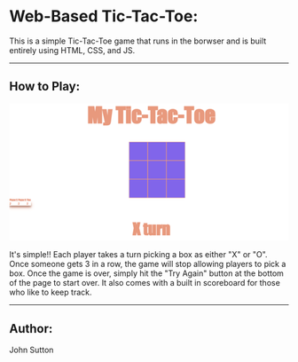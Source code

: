 # **Web-Based Tic-Tac-Toe:**

This is a simple Tic-Tac-Toe game that runs in the borwser and is built entirely using HTML, CSS, and JS.
<hr>

## **How to Play:**

<img src="Picture1.png"  width= "800px">

It's simple!! Each player takes a turn picking a box as either "X" or "O". Once someone gets 3 in a row, the game will stop allowing players to pick a box. Once the game is over, simply hit the "Try Again" button at the bottom of the page to start over. It also comes with a built in scoreboard for those who like to keep track.

<hr>

## **Author:**

John Sutton 
